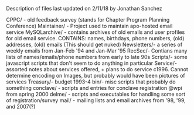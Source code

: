 Description of files
last updated on 2/11/18 by Jonathan Sanchez

CPPC/ - old feedback survey (stands for Chapter Program Planning Conference)
Maintainer/ - Project used to maintain apo-hosted email service
MySQLarchive/ - contains archives of old emails and user profiles for old email service. CONTAINS: names, birthdays, phone numbers, (old) addresses, (old) emails (This should get nuked)
Newsletters/- a series of weekly emails from Jan-Feb '94 and Jan-Mar '95
RecSec/- Contians many lists of names/emails/phone numbers from early to late 90s
Scripts/- some javascript scripts that don't seem to do anything in particular
Service/- assorted notes about services offered, + plans to do service c1996. Cannot determine encoding on Images, but probably would have been pictures of services
Treasury/- budget 1993-4
bin/- misc scripts that probably do something
conclave/ - scripts and entries for conclave registration @wpi from spring 2000
delme/ - scripts and executables for handling some sort of registration/survey
mail/ - mailing lists and email archives from '98, '99, and 2007(?)
